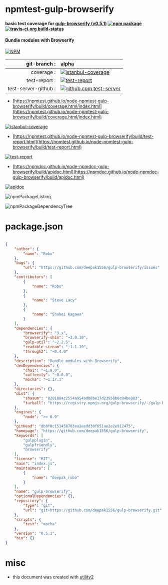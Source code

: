 # npmtest-gulp-browserify

#### basic test coverage for  [gulp-browserify (v0.5.1)](https://github.com/deepak1556/gulp-browserify)  [![npm package](https://img.shields.io/npm/v/npmtest-gulp-browserify.svg?style=flat-square)](https://www.npmjs.org/package/npmtest-gulp-browserify) [![travis-ci.org build-status](https://api.travis-ci.org/npmtest/node-npmtest-gulp-browserify.svg)](https://travis-ci.org/npmtest/node-npmtest-gulp-browserify)

#### Bundle modules with Browserify

[![NPM](https://nodei.co/npm/gulp-browserify.png?downloads=true&downloadRank=true&stars=true)](https://www.npmjs.com/package/gulp-browserify)

| git-branch : | [alpha](https://github.com/npmtest/node-npmtest-gulp-browserify/tree/alpha)|
|--:|:--|
| coverage : | [![istanbul-coverage](https://npmtest.github.io/node-npmtest-gulp-browserify/build/coverage.badge.svg)](https://npmtest.github.io/node-npmtest-gulp-browserify/build/coverage.html/index.html)|
| test-report : | [![test-report](https://npmtest.github.io/node-npmtest-gulp-browserify/build/test-report.badge.svg)](https://npmtest.github.io/node-npmtest-gulp-browserify/build/test-report.html)|
| test-server-github : | [![github.com test-server](https://npmtest.github.io/node-npmtest-gulp-browserify/GitHub-Mark-32px.png)](https://npmtest.github.io/node-npmtest-gulp-browserify/build/app/index.html) | | build-artifacts : | [![build-artifacts](https://npmtest.github.io/node-npmtest-gulp-browserify/glyphicons_144_folder_open.png)](https://github.com/npmtest/node-npmtest-gulp-browserify/tree/gh-pages/build)|

- [https://npmtest.github.io/node-npmtest-gulp-browserify/build/coverage.html/index.html](https://npmtest.github.io/node-npmtest-gulp-browserify/build/coverage.html/index.html)

[![istanbul-coverage](https://npmtest.github.io/node-npmtest-gulp-browserify/build/screenCapture.buildCi.browser.%252Ftmp%252Fbuild%252Fcoverage.lib.html.png)](https://npmtest.github.io/node-npmtest-gulp-browserify/build/coverage.html/index.html)

- [https://npmtest.github.io/node-npmtest-gulp-browserify/build/test-report.html](https://npmtest.github.io/node-npmtest-gulp-browserify/build/test-report.html)

[![test-report](https://npmtest.github.io/node-npmtest-gulp-browserify/build/screenCapture.buildCi.browser.%252Ftmp%252Fbuild%252Ftest-report.html.png)](https://npmtest.github.io/node-npmtest-gulp-browserify/build/test-report.html)

- [https://npmdoc.github.io/node-npmdoc-gulp-browserify/build/apidoc.html](https://npmdoc.github.io/node-npmdoc-gulp-browserify/build/apidoc.html)

[![apidoc](https://npmdoc.github.io/node-npmdoc-gulp-browserify/build/screenCapture.buildCi.browser.%252Ftmp%252Fbuild%252Fapidoc.html.png)](https://npmdoc.github.io/node-npmdoc-gulp-browserify/build/apidoc.html)

![npmPackageListing](https://npmtest.github.io/node-npmtest-gulp-browserify/build/screenCapture.npmPackageListing.svg)

![npmPackageDependencyTree](https://npmtest.github.io/node-npmtest-gulp-browserify/build/screenCapture.npmPackageDependencyTree.svg)



# package.json

```json

{
    "author": {
        "name": "Robo"
    },
    "bugs": {
        "url": "https://github.com/deepak1556/gulp-browserify/issues"
    },
    "contributors": [
        {
            "name": "Robo"
        },
        {
            "name": "Steve Lacy"
        },
        {
            "name": "Shuhei Kagawa"
        }
    ],
    "dependencies": {
        "browserify": "3.x",
        "browserify-shim": "~2.0.10",
        "gulp-util": "~2.2.5",
        "readable-stream": "~1.1.10",
        "through2": "~0.4.0"
    },
    "description": "Bundle modules with Browserify",
    "devDependencies": {
        "chai": "~1.9.0",
        "coffeeify": "~0.6.0",
        "mocha": "~1.17.1"
    },
    "directories": {},
    "dist": {
        "shasum": "820108ac2554a954adb8be17d23958b0c04be083",
        "tarball": "https://registry.npmjs.org/gulp-browserify/-/gulp-browserify-0.5.1.tgz"
    },
    "engines": {
        "node": ">= 0.9"
    },
    "gitHead": "db0f8c151458703ea2eedd30f651ae2e2e912475",
    "homepage": "https://github.com/deepak1556/gulp-browserify",
    "keywords": [
        "gulpplugin",
        "gulpfriendly",
        "browserify"
    ],
    "license": "MIT",
    "main": "index.js",
    "maintainers": [
        {
            "name": "deepak_robo"
        }
    ],
    "name": "gulp-browserify",
    "optionalDependencies": {},
    "repository": {
        "type": "git",
        "url": "git+https://github.com/deepak1556/gulp-browserify.git"
    },
    "scripts": {
        "test": "mocha"
    },
    "version": "0.5.1",
    "bin": {}
}
```



# misc
- this document was created with [utility2](https://github.com/kaizhu256/node-utility2)
